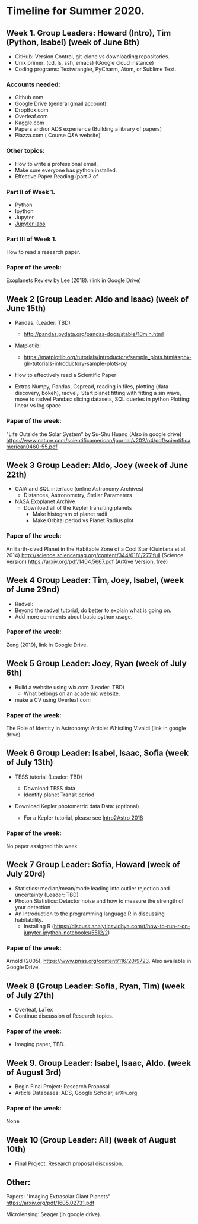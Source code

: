 
# Timeline for Summer 2020.

## Week 1. Group Leaders: Howard (Intro), Tim (Python, Isabel) (week of June 8th)
* GitHub: Version Control, git-clone vs downloading repositories.
* Unix primer: (cd, ls, ssh, emacs) (Google cloud instance)
* Coding programs: Textwrangler, PyCharm, Atom, or Sublime Text.
### Accounts needed:
  * Github.com
  * Google Drive (general gmail account)
  * DropBox.com
  * Overleaf.com 
  * Kaggle.com
  * Papers and/or ADS experience (Building a library of papers)
  * Piazza.com ( Course Q&A website)
### Other topics:
  * How to write a professional email.
  * Make sure everyone has python installed.
  * Effective Paper Reading (part 3 of 

### Part II of Week 1.
* Python
* Ipython
* Jupyter
* [Jupyter labs](https://github.com/jupyterlab/jupyterlab)

### Part III of Week 1.
  How to read a research paper.
  
### Paper of the week:
Exoplanets Review by Lee (2018). (link in Google Drive)

## Week 2 (Group Leader: Aldo and Isaac) (week of June 15th)

* Pandas: (Leader: TBD)
   * http://pandas.pydata.org/pandas-docs/stable/10min.html

* Matplotlib:
   * https://matplotlib.org/tutorials/introductory/sample_plots.html#sphx-glr-tutorials-introductory-sample-plots-py

* How to effectively read a Scientific Paper

* Extras
    Numpy, Pandas, Gspread, reading in files, plotting (data discovery, bokeh), radvel,.
    Start planet fitting with fitting a sin wave, move to radvel
    Pandas: slicing datasets, SQL queries in python
    Plotting: linear vs log space
    
### Paper of the week: 
"Life Outside the Solar System"  by Su-Shu Huang  (Also in google drive)
https://www.nature.com/scientificamerican/journal/v202/n4/pdf/scientificamerican0460-55.pdf 


## Week 3 Group Leader: Aldo, Joey (week of June 22th)
 * GAIA and SQL interface (online Astronomy Archives)
   * Distances,  Astronometry, Stellar Parameters
 * NASA Exoplanet Archive
   * Download all of the Kepler transiting planets
      * Make histogram of planet radii
      * Make Orbital period vs Planet Radius plot
      
      
### Paper of the week:
An Earth-sized Planet in the Habitable Zone of a Cool Star (Quintana et al. 2014)
http://science.sciencemag.org/content/344/6181/277.full (Science Version)
https://arxiv.org/pdf/1404.5667.pdf (ArXive Version, free)


## Week 4 Group Leader: Tim, Joey, Isabel, (week of June 29nd)
 * Radvel:
 * Beyond the radvel tutorial, do better to explain what is going on. 
 * Add more comments about basic python usage.

### Paper of the week:
Zeng (2019), link in Google Drive.

## Week 5  Group Leader:  Joey, Ryan  (week of July 6th)
 * Build a website using wix.com (Leader: TBD) 
    * What belongs on an academic website. 
 * make a CV using Overleaf.com 
 
### Paper of the week:
The Role of Identity in Astronomy:
Article: Whistling Vivaldi (link in google drive)


## Week 6 Group Leader: Isabel, Isaac, Sofia (week of July 13th)
* TESS tutorial (Leader: TBD)
  * Download TESS data
  * Identify planet Transit period

* Download Kepler photometric data Data: (optional)
   * For a Kepler tutorial, please see [Intro2Astro 2018](https://github.com/howardisaacson/Introduction-to-Astronomy-Research-2018/blob/master/Week6_kepler_photometry/Kepler_Photometry_Tutorial.ipynb)

### Paper of the week:
No paper assigned this week.

## Week 7 Group Leader: Sofia, Howard (week of July 20rd)
 *  Statistics: median/mean/mode leading into outlier rejection and uncertainty (Leader: TBD)
 *  Photon Statistics: Detector noise and how to measure the strength of your detection
 *  An Introduction to the programming language R in discussing habitability.
    * Installing R (https://discuss.analyticsvidhya.com/t/how-to-run-r-on-jupyter-ipython-notebooks/5512/2)

### Paper of the week:
Arnold (2005), https://www.pnas.org/content/116/20/9723, Also available in Google Drive.

## Week 8 (Group Leader: Sofia, Ryan, Tim) (week of July 27th)
* Overleaf, LaTex  
* Continue discussion of Research topics.

### Paper of the week:
* Imaging paper, TBD.

## Week 9. Group Leader: Isabel, Isaac, Aldo. (week of August 3rd) 
* Begin Final Project: Research Proposal
* Article Databases: ADS, Google Scholar, arXiv.org

### Paper of the week:
None

## Week 10 (Group Leader: All) (week of August 10th)
* Final Project: Research proposal discussion.

## Other:

Papers:
"Imaging Extrasolar Giant Planets"
https://arxiv.org/pdf/1605.02731.pdf

Microlensing:
Seager (in google drive).


